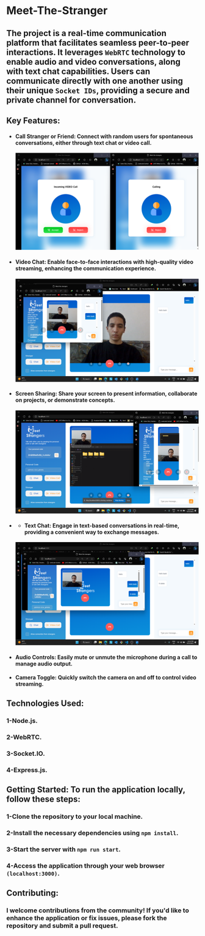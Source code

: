 # Meet-The-Stranger
## The project is a real-time communication platform that facilitates seamless peer-to-peer interactions. It leverages `WebRTC` technology to enable audio and video conversations, along with text chat capabilities. Users can communicate directly with one another using their unique `Socket IDs`, providing a secure and private channel for conversation.


## Key Features:

* #### Call Stranger or Friend: Connect with random users for spontaneous conversations, either through text chat or video call.
  ![call](https://github.com/AbdelrahmanAbdelfattah/Video-Chat-WebRTC-Application/blob/master/Screenshot%202023-09-25%20045934.png)
* #### Video Chat: Enable face-to-face interactions with high-quality video streaming, enhancing the communication experience.
  ![text chat](https://github.com/AbdelrahmanAbdelfattah/Video-Chat-WebRTC-Application/blob/master/Screenshot%202023-09-25%20121337.png)
* #### Screen Sharing: Share your screen to present information, collaborate on projects, or demonstrate concepts.
  ![text chat](https://github.com/AbdelrahmanAbdelfattah/Video-Chat-WebRTC-Application/blob/master/Screenshot%202023-09-25%20122021.png)
* * #### Text Chat: Engage in text-based conversations in real-time, providing a convenient way to exchange messages.
  ![text chat](https://github.com/AbdelrahmanAbdelfattah/Video-Chat-WebRTC-Application/blob/master/Screenshot%202023-09-25%20121609.png)
* #### Audio Controls: Easily mute or unmute the microphone during a call to manage audio output.
* #### Camera Toggle: Quickly switch the camera on and off to control video streaming.


## Technologies Used:


### 1-Node.js.
### 2-WebRTC.
### 3-Socket.IO.
### 4-Express.js.


## Getting Started: To run the application locally, follow these steps:

### 1-Clone the repository to your local machine.
### 2-Install the necessary dependencies using `npm install`.
### 3-Start the server with `npm run start`.
### 4-Access the application through your web browser `(localhost:3000)`.


## Contributing:
### I welcome contributions from the community! If you'd like to enhance the application or fix issues, please fork the repository and submit a pull request.











